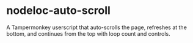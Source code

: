 # nodeloc-auto-scroll
A Tampermonkey userscript that auto-scrolls the page, refreshes at the bottom, and continues from the top with loop count and controls.
